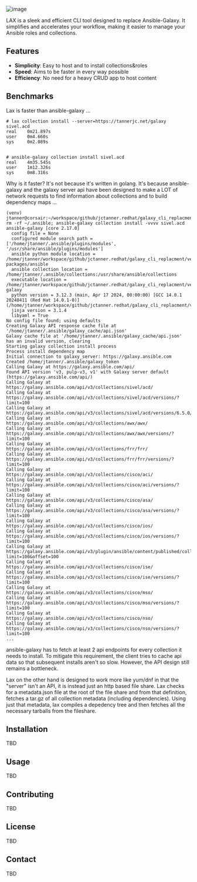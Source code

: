 ![image](https://github.com/jctanner/lax/assets/1869705/a8d0c3ca-22f8-470a-b50e-79d7a9ed58e9)

LAX is a sleek and efficient CLI tool designed to replace Ansible-Galaxy. It simplifies and accelerates your workflow, making it easier to manage your Ansible roles and collections.

## Features

- **Simplicity**: Easy to host and to install collections&roles
- **Speed**: Aims to be faster in every way possible
- **Efficiency**: No need for a heavy CRUD app to host content

## Benchmarks

Lax is faster than ansible-galaxy ...
```
# lax collection install --server=https://tannerjc.net/galaxy sivel.acd
real    0m21.897s
user    0m4.660s
sys     0m2.089s


# ansible-galaxy collection install sivel.acd
real    4m35.545s
user    1m12.326s
sys     0m8.316s
```

Why is it faster? It's not because it's written in golang. It's because ansible-galaxy and the galaxy server api have been designed to make a LOT of network requests to find information about collections and to build dependency maps ...

```
(venv) jtanner@corsair:~/workspace/github/jctanner.redhat/galaxy_cli_replacment/lax.repo$ rm -rf ~/.ansible; ansible-galaxy collection install -vvvv sivel.acd 
ansible-galaxy [core 2.17.0]
  config file = None
  configured module search path = ['/home/jtanner/.ansible/plugins/modules', '/usr/share/ansible/plugins/modules']
  ansible python module location = /home/jtanner/workspace/github/jctanner.redhat/galaxy_cli_replacment/venv/lib64/python3.12/site-packages/ansible
  ansible collection location = /home/jtanner/.ansible/collections:/usr/share/ansible/collections
  executable location = /home/jtanner/workspace/github/jctanner.redhat/galaxy_cli_replacment/venv/bin/ansible-galaxy
  python version = 3.12.3 (main, Apr 17 2024, 00:00:00) [GCC 14.0.1 20240411 (Red Hat 14.0.1-0)] (/home/jtanner/workspace/github/jctanner.redhat/galaxy_cli_replacment/venv/bin/python3)
  jinja version = 3.1.4
  libyaml = True
No config file found; using defaults
Creating Galaxy API response cache file at '/home/jtanner/.ansible/galaxy_cache/api.json'
Galaxy cache file at '/home/jtanner/.ansible/galaxy_cache/api.json' has an invalid version, clearing
Starting galaxy collection install process
Process install dependency map
Initial connection to galaxy_server: https://galaxy.ansible.com
Created /home/jtanner/.ansible/galaxy_token
Calling Galaxy at https://galaxy.ansible.com/api/
Found API version 'v3, pulp-v3, v1' with Galaxy server default (https://galaxy.ansible.com/api/)
Calling Galaxy at https://galaxy.ansible.com/api/v3/collections/sivel/acd/
Calling Galaxy at https://galaxy.ansible.com/api/v3/collections/sivel/acd/versions/?limit=100
Calling Galaxy at https://galaxy.ansible.com/api/v3/collections/sivel/acd/versions/6.5.0/
Calling Galaxy at https://galaxy.ansible.com/api/v3/collections/awx/awx/
Calling Galaxy at https://galaxy.ansible.com/api/v3/collections/awx/awx/versions/?limit=100
Calling Galaxy at https://galaxy.ansible.com/api/v3/collections/frr/frr/
Calling Galaxy at https://galaxy.ansible.com/api/v3/collections/frr/frr/versions/?limit=100
Calling Galaxy at https://galaxy.ansible.com/api/v3/collections/cisco/aci/
Calling Galaxy at https://galaxy.ansible.com/api/v3/collections/cisco/aci/versions/?limit=100
Calling Galaxy at https://galaxy.ansible.com/api/v3/collections/cisco/asa/
Calling Galaxy at https://galaxy.ansible.com/api/v3/collections/cisco/asa/versions/?limit=100
Calling Galaxy at https://galaxy.ansible.com/api/v3/collections/cisco/ios/
Calling Galaxy at https://galaxy.ansible.com/api/v3/collections/cisco/ios/versions/?limit=100
Calling Galaxy at https://galaxy.ansible.com/api/v3/plugin/ansible/content/published/collections/index/cisco/ios/versions/?limit=100&offset=100
Calling Galaxy at https://galaxy.ansible.com/api/v3/collections/cisco/ise/
Calling Galaxy at https://galaxy.ansible.com/api/v3/collections/cisco/ise/versions/?limit=100
Calling Galaxy at https://galaxy.ansible.com/api/v3/collections/cisco/mso/
Calling Galaxy at https://galaxy.ansible.com/api/v3/collections/cisco/mso/versions/?limit=100
Calling Galaxy at https://galaxy.ansible.com/api/v3/collections/cisco/nso/
Calling Galaxy at https://galaxy.ansible.com/api/v3/collections/cisco/nso/versions/?limit=100
...
```

ansible-galaxy has to fetch at least 2 api endpoints for every collection it needs to install. To mitigate this requirement, the client tries to cache api data so that subsequent installs aren't so slow. However, the API design still remains a bottleneck.

Lax on the other hand is designed to work more like yum/dnf in that the "server" isn't an API, it is instead just an http based file share. Lax checks for a metadata.json file at the root of the file share and from that definition, fetches a tar.gz of all collection metadata (including dependencies). Using just that metadata, lax compiles a depedency tree and then fetches all the necessary tarballs from the fileshare.



## Installation

TBD

## Usage

TBD

## Contributing

TBD

## License

TBD

## Contact

TBD
